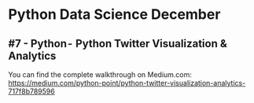 # Python Data Science December
## #7 - Python -  Python Twitter Visualization & Analytics

You can find the complete walkthrough on Medium.com:
https://medium.com/python-point/python-twitter-visualization-analytics-717f8b789596
